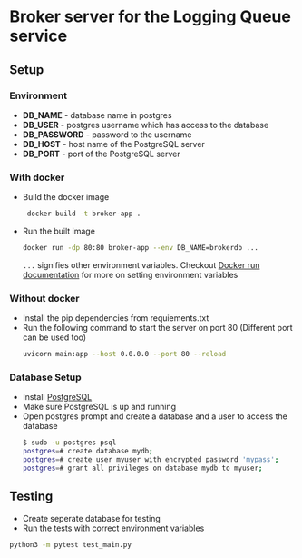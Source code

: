 # Broker server for the Logging Queue service

## Setup

### Environment
- **DB_NAME** - database name in postgres
- **DB_USER** - postgres username which has access to the database 
- **DB_PASSWORD** - password to the username
- **DB_HOST** - host name of the PostgreSQL server
- **DB_PORT** - port of the PostgreSQL server

### With docker
- Build the docker image
  ```sh
   docker build -t broker-app .
   ```
- Run the built image
  ```sh
  docker run -dp 80:80 broker-app --env DB_NAME=brokerdb ...
  ```
  `...` signifies other environment variables. Checkout [Docker run documentation](https://docs.docker.com/engine/reference/commandline/run/#-set-environment-variables--e---env---env-file) for more on setting environment variables
  
  
### Without docker

- Install the pip dependencies from requiements.txt
- Run the following command to start the server on port 80 (Different port can be used too)
  ```sh
  uvicorn main:app --host 0.0.0.0 --port 80 --reload
  ```

### Database Setup
- Install [PostgreSQL](https://www.postgresql.org/download/)
- Make sure PostgreSQL is up and running
- Open postgres prompt and create a database and a user to access the database
  ```sh
  $ sudo -u postgres psql
  postgres=# create database mydb;
  postgres=# create user myuser with encrypted password 'mypass';
  postgres=# grant all privileges on database mydb to myuser;
  ```
  
## Testing
+ Create seperate database for testing
+ Run the tests with correct environment variables
```sh
python3 -m pytest test_main.py
```
